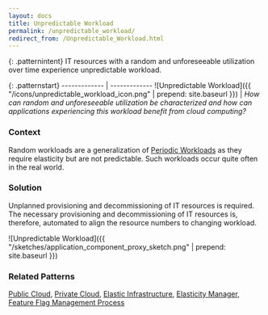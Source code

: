 ```yaml
---
layout: docs
title: Unpredictable Workload
permalink: /unpredictable_workload/
redirect_from: /Unpredictable_Workload.html
---
```


{: .patternintent}
IT resources with a random and unforeseeable utilization over time experience unpredictable workload.

{: .patternstart}
------------- | -------------
![Unpredictable Workload]({{ "/icons/unpredictable_workload_icon.png" | prepend: site.baseurl }})  | *How can random and unforeseeable utilization be characterized and how can applications experiencing this workload benefit from cloud computing?*

### Context
Random workloads are a generalization of [Periodic Workloads](/periodic_workload/) as they require elasticity but are not predictable. Such workloads occur quite often in the real world.

### Solution
Unplanned provisioning and decommissioning of IT resources is required. The necessary provisioning and decommissioning of IT resources is, therefore, automated to align the resource numbers to changing workload.
 
![Unpredictable Workload]({{ "/sketches/application_component_proxy_sketch.png" | prepend: site.baseurl }})

### Related Patterns
[Public Cloud](/public_cloud/), [Private Cloud](/private_cloud/), [Elastic Infrastructure](/elastic_infrastructure/), [Elasticity Manager](/elasticity_manager/), [Feature Flag Management Process](/feature_flag_management_process/)
